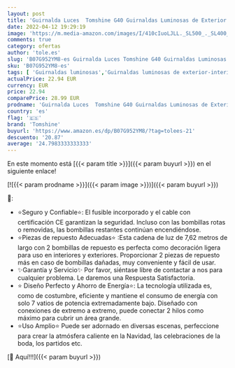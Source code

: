 ```yaml
---
layout: post
title: 'Guirnalda Luces  Tomshine G40 Guirnaldas Luminosas de Exterior  25 Bombillas Incandescentes Cadena de Luz  perfecto para Fiesta Navidad  2 Bombilla de Repuesto '
date: 2022-04-12 19:29:19
image: 'https://m.media-amazon.com/images/I/410cIuoLJLL._SL500_._SL400_.jpg'
comments: true
category: ofertas
author: 'tole.es'
slug: 'B07G952YM8-es Guirnalda Luces Tomshine G40 Guirnaldas Luminosas de...'
sku: 'B07G952YM8-es'
tags: [ 'Guirnaldas luminosas','Guirnaldas luminosas de exterior-interior','Iluminación','navidad','tomshine', ]
actualPrice: 22.94 EUR
currency: EUR
price: 22.94
comparePrice: 28.99 EUR
prodname: 'Guirnalda Luces  Tomshine G40 Guirnaldas Luminosas de Exterior  25 Bombillas Incandescentes Cadena de Luz  perfecto para Fiesta Navidad  2 Bombilla de Repuesto '
country: 'es'
flag: '🇪🇸'
brand: 'Tomshine'
buyurl: 'https://www.amazon.es/dp/B07G952YM8/?tag=tolees-21'
descuento: '20.87'
average: '24.7983333333333'
---
```


En este momento está [{{< param title >}}]({{< param buyurl >}}) en el siguiente enlace!

[![{{< param prodname >}}]({{< param image >}})]({{< param buyurl >}})

🔎:

- ⭐Seguro y Confiable⭐: El fusible incorporado y el cable con certificación CE garantizan la seguridad. Incluso con las bombillas rotas o removidas, las bombillas restantes continúan encendiéndose.
- ⭐Piezas de repuesto Adecuadas⭐ :Esta cadena de luz de 7,62 metros de largo con 2 bombillas de repuesto es perfecta como decoración ligera para uso en interiores y exteriores. Proporcionar 2 piezas de repuesto más en caso de bombillas dañadas, muy conveniente y fácil de usar.
- ✨Garantía y Servicio✨ Por favor, siéntase libre de contactar a nos para cualquier problema. Le daremos una Respuesta Satisfactoria.
- ⭐ Diseño Perfecto y Ahorro de Energía⭐: La tecnología utilizada es, como de costumbre, eficiente y mantiene el consumo de energía con solo 7 vatios de potencia extremadamente bajo. Diseñado con conexiones de extremo a extremo, puede conectar 2 hilos como máximo para cubrir un área grande.
- ⭐Uso Amplio⭐ Puede ser adornado en diversas escenas, perfeccione para crear la atmósfera caliente en la Navidad, las celebraciones de la boda, los partidos etc.

[🛒 Aquí!!!]({{< param buyurl >}})

